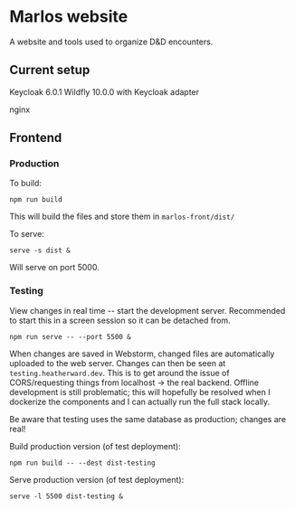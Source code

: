 # Marlos website

A website and tools used to organize D&D encounters.


## Current setup

Keycloak 6.0.1
Wildfly 10.0.0 with Keycloak adapter

nginx

## Frontend

### Production

To build:

`npm run build`

This will build the files and store them in `marlos-front/dist/`

To serve:

`serve -s dist &`

Will serve on port 5000.


### Testing

View changes in real time -- start the development server. Recommended to start this in a screen session so it can be detached from.

`npm run serve -- --port 5500 &`

When changes are saved in Webstorm, changed files are automatically uploaded to the web server. Changes can then be seen at `testing.heatherward.dev`. This is to get around the issue of CORS/requesting things from localhost -> the real backend. Offline development is still problematic; this will hopefully be resolved when I dockerize the components and I can actually run the full stack locally.

Be aware that testing uses the same database as production; changes are real!


Build production version (of test deployment):

`npm run build -- --dest dist-testing`

Serve production version (of test deployment):

`serve -l 5500 dist-testing &`
